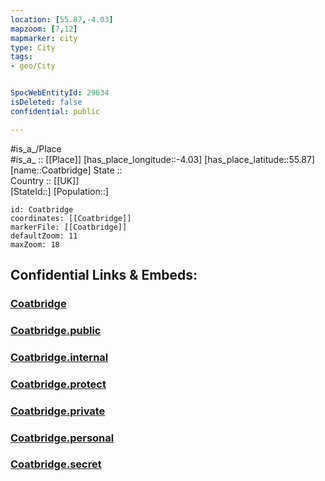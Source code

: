 ```yaml
---
location: [55.87,-4.03] 
mapzoom: [7,12] 
mapmarker: city 
type: City
tags:
- geo/City


SpocWebEntityId: 29634
isDeleted: false
confidential: public

---
```

#is_a_/Place  
#is_a_ :: [[Place]] 
[has_place_longitude::-4.03] 
[has_place_latitude::55.87] 
[name::Coatbridge] 
State ::  
Country :: [[UK]]  
[StateId::] 
[Population::] 



```leaflet
id: Coatbridge
coordinates: [[Coatbridge]] 
markerFile: [[Coatbridge]] 
defaultZoom: 11 
maxZoom: 18
```


## Confidential Links & Embeds: 

### [Coatbridge](/_Standards/Earth/Continent/Europe/Europe~North/UK/Scotland/counties~Scotland/Lanarkshire~North/cities~Lanarkshire~North/Coatbridge.md) 

### [Coatbridge.public](/_public/Earth/Continent/Europe/Europe~North/UK/Scotland/counties~Scotland/Lanarkshire~North/cities~Lanarkshire~North/Coatbridge.public.md) 

### [Coatbridge.internal](/_internal/Earth/Continent/Europe/Europe~North/UK/Scotland/counties~Scotland/Lanarkshire~North/cities~Lanarkshire~North/Coatbridge.internal.md) 

### [Coatbridge.protect](/_protect/Earth/Continent/Europe/Europe~North/UK/Scotland/counties~Scotland/Lanarkshire~North/cities~Lanarkshire~North/Coatbridge.protect.md) 

### [Coatbridge.private](/_private/Earth/Continent/Europe/Europe~North/UK/Scotland/counties~Scotland/Lanarkshire~North/cities~Lanarkshire~North/Coatbridge.private.md) 

### [Coatbridge.personal](/_personal/Earth/Continent/Europe/Europe~North/UK/Scotland/counties~Scotland/Lanarkshire~North/cities~Lanarkshire~North/Coatbridge.personal.md) 

### [Coatbridge.secret](/_secret/Earth/Continent/Europe/Europe~North/UK/Scotland/counties~Scotland/Lanarkshire~North/cities~Lanarkshire~North/Coatbridge.secret.md)

